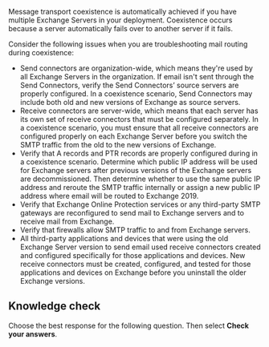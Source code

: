 Message transport coexistence is automatically achieved if you have multiple Exchange Servers in your deployment. Coexistence occurs because a server automatically fails over to another server if it fails.

Consider the following issues when you are troubleshooting mail routing during coexistence:

 -  Send connectors are organization-wide, which means they're used by all Exchange Servers in the organization. If email isn't sent through the Send Connectors, verify the Send Connectors’ source servers are properly configured. In a coexistence scenario, Send Connectors may include both old and new versions of Exchange as source servers.
 -  Receive connectors are server-wide, which means that each server has its own set of receive connectors that must be configured separately. In a coexistence scenario, you must ensure that all receive connectors are configured properly on each Exchange Server before you switch the SMTP traffic from the old to the new versions of Exchange.
 -  Verify that A records and PTR records are properly configured during in a coexistence scenario. Determine which public IP address will be used for Exchange servers after previous versions of the Exchange servers are decommissioned. Then determine whether to use the same public IP address and reroute the SMTP traffic internally or assign a new public IP address where email will be routed to Exchange 2019.
 -  Verify that Exchange Online Protection services or any third-party SMTP gateways are reconfigured to send mail to Exchange servers and to receive mail from Exchange.
 -  Verify that firewalls allow SMTP traffic to and from Exchange servers.
 -  All third-party applications and devices that were using the old Exchange Server version to send email used receive connectors created and configured specifically for those applications and devices. New receive connectors must be created, configured, and tested for those applications and devices on Exchange before you uninstall the older Exchange versions.

## Knowledge check

Choose the best response for the following question. Then select **Check your answers**.